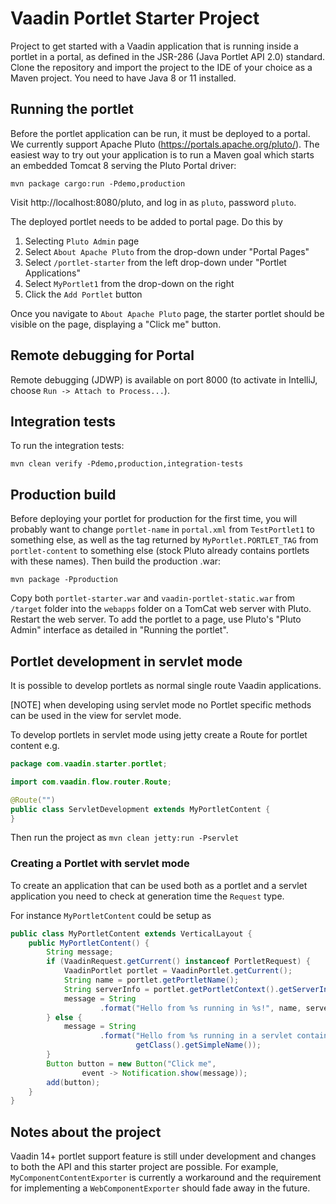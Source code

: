 # Vaadin Portlet Starter Project
Project to get started with a Vaadin application that is running inside a 
portlet in a portal, as defined in the JSR-286 (Java Portlet API 2.0) standard.
Clone the repository and import the project to the IDE of your choice as a Maven
project. You need to have Java 8 or 11 installed.

## Running the portlet

Before the portlet application can be run, it must be deployed to a portal. 
We currently support Apache Pluto (https://portals.apache.org/pluto/). The
easiest way to try out your application is to run a Maven goal which starts an 
embedded Tomcat 8 serving the Pluto Portal driver:

`mvn package cargo:run -Pdemo,production`

Visit http://localhost:8080/pluto, and log in as `pluto`, password `pluto`.

The deployed portlet needs to be added to portal page. Do this by
1) Selecting `Pluto Admin` page
2) Select `About Apache Pluto` from the drop-down under "Portal Pages"
3) Select `/portlet-starter` from the left drop-down under "Portlet Applications"
4) Select `MyPortlet1` from the drop-down on the right
5) Click the `Add Portlet` button

Once you navigate to `About Apache Pluto` page, the starter portlet should be
visible on the page, displaying a "Click me" button. 

## Remote debugging for Portal

Remote debugging (JDWP) is available on port 8000 (to activate
in IntelliJ, choose `Run -> Attach to Process...`). 

## Integration tests
To run the integration tests:

`mvn clean verify -Pdemo,production,integration-tests` 

## Production build
Before deploying your portlet for production for the first time, you will
probably want to change `portlet-name` in `portal.xml` from `TestPortlet1` to
something else, as well as the tag returned by `MyPortlet.PORTLET_TAG` from
`portlet-content` to something else (stock Pluto already contains portlets with
these names). Then build the production .war:

`mvn package -Pproduction`

Copy both `portlet-starter.war` and `vaadin-portlet-static.war` from `/target`
folder into the `webapps` folder on a TomCat web server with Pluto. Restart
the web server. To add the portlet to a page, use Pluto's "Pluto Admin" 
interface as detailed in "Running the portlet".

## Portlet development in servlet mode

It is possible to develop portlets as normal single route Vaadin applications.

[NOTE] when developing using servlet mode no Portlet specific methods can be used
in the view for servlet mode. 

To develop portlets in servlet mode using jetty create a Route for portlet content e.g.

```java
package com.vaadin.starter.portlet;

import com.vaadin.flow.router.Route;

@Route("")
public class ServletDevelopment extends MyPortletContent {
}
```

Then run the project as `mvn clean jetty:run -Pservlet`

### Creating a Portlet with servlet mode

To create an application that can be used both as a portlet and a servlet application
you need to check at generation time the `Request` type.

For instance `MyPortletContent` could be setup as

```java
public class MyPortletContent extends VerticalLayout {
    public MyPortletContent() {
        String message;
        if (VaadinRequest.getCurrent() instanceof PortletRequest) {
            VaadinPortlet portlet = VaadinPortlet.getCurrent();
            String name = portlet.getPortletName();
            String serverInfo = portlet.getPortletContext().getServerInfo();
            message = String
                    .format("Hello from %s running in %s!", name, serverInfo);
        } else {
            message = String
                    .format("Hello from %s running in a servlet container",
                            getClass().getSimpleName());
        }
        Button button = new Button("Click me",
                event -> Notification.show(message));
        add(button);
    }
}
```

## Notes about the project

Vaadin 14+ portlet support feature is still under development and changes to
both the API and this starter project are possible. For example, 
`MyComponentContentExporter` is currently a workaround and the requirement
for implementing a `WebComponentExporter` should fade away in the future.
